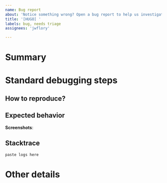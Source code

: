 ```yaml
---
name: Bug report
about: 'Notice something wrong? Open a bug report to help us investigate.'
title: '[HUGO] '
labels: bug, needs triage
assignees: 'jwflory'

---
```


# Summary

<!-- One sentence description of what the bug is. -->


# Standard debugging steps

## How to reproduce?

<!-- For example:
1. Go to '...'
2. Click on '....'
3. Scroll down to '....'
4. See error
-->

## Expected behavior

<!-- A clear and concise description of what you expected to happen. -->

**Screenshots**:
<!-- If applicable, add screenshots to help explain your problem. -->

## Stacktrace

<!-- If you have a stacktrace or log, paste it between the quoted lines below: -->

```
paste logs here
```


# Other details

<!-- Add any other context about the problem here. If not, leave blank. -->
